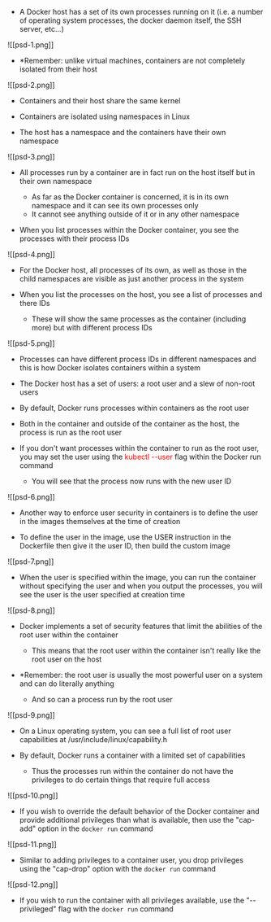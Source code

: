 - A Docker host has a set of its own processes running on it (i.e. a number of operating system processes, the docker daemon itself, the SSH server, etc…)

![[psd-1.png]]

- *Remember: unlike virtual machines, containers are not completely isolated from their host

![[psd-2.png]]

- Containers and their host share the same kernel

- Containers are isolated using namespaces in Linux

- The host has a namespace and the containers have their own namespace

![[psd-3.png]]

- All processes run by a container are in fact run on the host itself but in their own namespace
	- As far as the Docker container is concerned, it is in its own namespace and it can see its own processes only
	- It cannot see anything outside of it or in any other namespace

- When you list processes within the Docker container, you see the processes with their process IDs

![[psd-4.png]]

- For the Docker host, all processes of its own, as well as those in the child namespaces are visible as just another process in the system

- When you list the processes on the host, you see a list of processes and there IDs
	- These will show the same processes as the container (including more) but with different process IDs

![[psd-5.png]]

- Processes can have different process IDs in different namespaces and this is how Docker isolates containers within a system

- The Docker host has a set of users: a root user and a slew of non-root users

- By default, Docker runs processes within containers as the root user

- Both in the container and outside of the container as the host, the process is run as the root user

- If you don't want processes within the container to run as the root user, you may set the user using the <span style="color:red">kubectl --user</span> flag within the Docker run command
	- You will see that the process now runs with the new user ID

![[psd-6.png]]

- Another way to enforce user security in containers is to define the user in the images themselves at the time of creation

- To define the user in the image, use the USER instruction in the Dockerfile then give it the user ID, then build the custom image

![[psd-7.png]]

- When the user is specified within the image, you can run the container without specifying the user and when you output the processes, you will see the user is the user specified at creation time

![[psd-8.png]]

- Docker implements a set of security features that limit the abilities of the root user within the container
	- This means that the root user within the container isn't really like the root user on the host

- *Remember: the root user is usually the most powerful user on a system and can do literally anything
	- And so can a process run by the root user

![[psd-9.png]]

- On a Linux operating system, you can see a full list of root user capabilities at /usr/include/linux/capability.h

- By default, Docker runs a container with a limited set of capabilities
	- Thus the processes run within the container do not have the privileges to do certain things that require full access

![[psd-10.png]]

- If you wish to override the default behavior of the Docker container and provide additional privileges than what is available, then use the "cap-add" option in the `docker run` command

![[psd-11.png]]

- Similar to adding privileges to a container user, you drop privileges using the "cap-drop" option with the `docker run` command

![[psd-12.png]]

- If you wish to run the container with all privileges available, use the "--privileged" flag with the `docker run` command